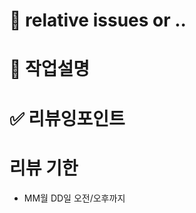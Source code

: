 <!--

## PR 관리
    - PR을 받을 수 상태가 아니라면 draft로 전환해주세요. 또는 제목을 WIP를 달거나 label을 달아주세요.
    - 기본적으로는 squash merge를 합니다.

## PR 리뷰잉전 가이드 사항
    - 오타 제거하기
    - 코드 formatting하기
    - 의미 없는 주석 제거하기
    - 의미 없는 stdout제거하기

## `작업설명` 단락에는 다음과 같은 사항을 적습니다.

- 어떠한 작업을 했는지
- 변경사항이 무엇인지
- 어떠한 고민 사항이 있는지

## `리뷰잉포인트` 단락에는 다음과 같은 사항을 적습니다.

- Breaking Changes 등 리뷰어가 반드시 인지해야 하는 사항

## `리뷰기한` 에는 느슨해도 괜찮은거면 기한을 넓게 잡습니다. 
    - slack으로 해당 PR에 대한 사실을 알리고, 리뷰 기한도 같이 알려줍니다.

## 리뷰어가 코멘트를 작성할 때는 강조하고 싶은 정도를 항상 Pn으로 표현합니다. 

참고
- Pn 강조정도 표현 => https://blog.banksalad.com/tech/banksalad-code-review-culture/#%EC%BB%A4%EB%AE%A4%EB%8B%88%EC%BC%80%EC%9D%B4%EC%85%98-%EB%B9%84%EC%9A%A9%EC%9D%84-%EC%A4%84%EC%9D%B4%EA%B8%B0-%EC%9C%84%ED%95%9C-pn-%EB%A3%B0
- 컨벤셔널 커밋 => https://www.conventionalcommits.org/en/v1.0.0/#summary

-->

# 🎫 relative issues or ..


# 🍱 작업설명


# ✅ 리뷰잉포인트


# 리뷰 기한
- MM월 DD일 오전/오후까지